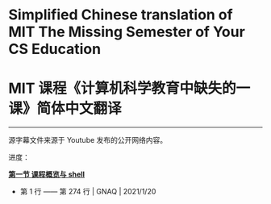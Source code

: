 # Simplified Chinese translation of MIT The Missing Semester of Your CS Education
# MIT 课程《计算机科学教育中缺失的一课》简体中文翻译

------------

源字幕文件来源于 Youtube 发布的公开网络内容。

进度：

**[第一节 课程概览与 shell](https://missing-semester-cn.github.io/2020/course-shell/)**

- 第 1 行 —— 第 274 行 | GNAQ | 2021/1/20
